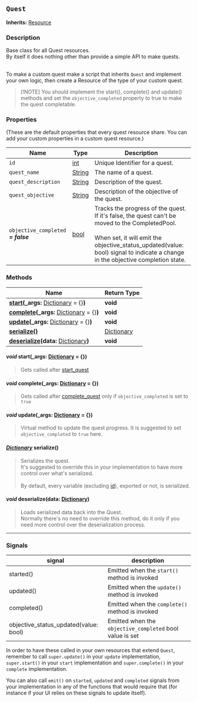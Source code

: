 ## `Quest`
**Inherits:** [Resource](https://docs.godotengine.org/en/stable/classes/class_resource.html)
### Description

Base class for all Quest resources.<br>
By itself it does nothing other than provide a simple API to make quests.<br><br>

To make a custom quest make a script that inherits `Quest` and implement your own logic, then create a Resource of the type of your custom quest.<br>
> [!NOTE] You should implement the start(), complete()  and update() methods and set the `objective_completed` property to true to make the quest completable.



### Properties

(These are the default properties that every quest resource share. You can add your custom properties in a custom quest resource.)

| Name           | Type        | Description |
| ---------------| ------------| ------------|
| `id`           | [int](https://docs.godotengine.org/en/stable/classes/class_int.html) | Unique Identifier for a quest. |
| `quest_name`   | [String](https://docs.godotengine.org/en/stable/classes/class_string.html) | The name of a quest. |
| `quest_description` | [String](https://docs.godotengine.org/en/stable/classes/class_string.html) | Description of the quest. |
| `quest_objective` | [String](https://docs.godotengine.org/en/stable/classes/class_string.html) | Description of the objective of the quest. |
| `objective_completed` **_= false_** | [bool](https://docs.godotengine.org/en/stable/classes/class_bool.html) | Tracks the progress of the quest.<br>If it's false, the quest can't be moved to the CompletedPool.<br><br>When set, it will emit the objective_status_updated(value: bool) signal to indicate a change in the objective completion state. |

### Methods

| Name | Return Type |
| ---- | ----------- |
| [**start**](#void-start_args-dictionary--)**(_args:** [Dictionary](https://docs.godotengine.org/en/stable/classes/class_dictionary.html) = {}**)** | **void** |
| [**complete**](#void-complete_args-dictionary--)**(_args:** [Dictionary](https://docs.godotengine.org/en/stable/classes/class_dictionary.html) = {}**)** | **void** |
| [**update**](#void-update_args-dictionary--)**(_args:** [Dictionary](https://docs.godotengine.org/en/stable/classes/class_dictionary.html) = {}**)** | **void** |
| [**serialize()**](#dictionary-serialize) | [Dictionary](https://docs.godotengine.org/en/stable/classes/class_dictionary.html) |
| [**deserialize**](#void-deserializedata-dictionary)**(data:** [Dictionary](https://docs.godotengine.org/en/stable/classes/class_dictionary.html)**)** | **void** |

#### _void_ **start(_args:** [Dictionary](https://docs.godotengine.org/en/stable/classes/class_dictionary.html) = {}**)**
> Gets called after [start_quest](#quest-start_questquest-quest) 
#### _void_ **complete(_args:** [Dictionary](https://docs.godotengine.org/en/stable/classes/class_dictionary.html) = {}**)**
> Gets called after [complete_quest](#quest-complete_questquest-quest) only if `objective_completed` is set to `true`
#### _void_ **update(_args:** [Dictionary](https://docs.godotengine.org/en/stable/classes/class_dictionary.html) = {}**)**
> Virtual method to update the quest progress. It is suggested to set `objective_completed` to `true` here.
#### _[Dictionary](https://docs.godotengine.org/en/stable/classes/class_dictionary.html)_ **serialize()**
> Serializes the quest.<br>
> It's suggested to override this in your implementation to have more control over what's serialized.<br><br>
> By default, every variable (excluding [id](#properties)), exported or not, is serialized.
#### _void_ **deserialize(data:** [Dictionary](https://docs.godotengine.org/en/stable/classes/class_dictionary.html)**)**
> Loads serialized data back into the Quest.<br>
> Normally there's no need to override this method, do it only if you need more control over the deserialization process.
--------------

### Signals

| signal | description |
| ------ | ----------- |
| started() | Emitted when the `start()` method is invoked |
| updated() | Emitted when the `update()` method is invoked |
| completed() | Emitted when the `complete()` method is invoked |
| objective_status_updated(value: bool) | Emitted when the `objective_completed` bool value is set |

In order to have these called in your own resources that extend `Quest`, remember to call `super.update()` in your `update` implementation, `super.start()` in your `start` implementation and `super.complete()` in your `complete` implementation.

You can also call `emit()` on `started`, `updated` and `completed` signals from your implementation in any of the functions that would require that (for instance if your UI relies on these signals to update itself).
